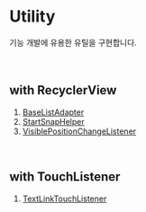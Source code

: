 # Utility
기능 개발에 유용한 유틸을 구현합니다.
<br>
<br>
<br>

## with RecyclerView
1. [BaseListAdapter](https://github.com/myung6024/Utility/tree/main/utils/BaseListAdapter)
2. [StartSnapHelper](https://github.com/myung6024/Utility/tree/main/utils/StartSnapHelper)
3. [VisiblePositionChangeListener](https://github.com/myung6024/Utility/tree/main/utils/VisiblePositionChangeListener)
<br>

## with TouchListener
1. [TextLinkTouchListener](https://github.com/myung6024/Utility/tree/main/utils/TextLinkTouchListener)

